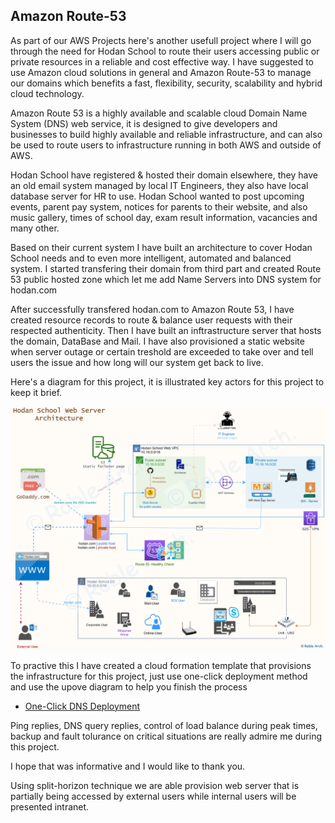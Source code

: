 ## Amazon Route-53

As part of our AWS Projects here's another usefull project where I will go through the need for Hodan School to route their users accessing public or private resources in a reliable and cost effective way. I have suggested to use Amazon cloud solutions in general and Amazon Route-53 to manage our domains which benefits a fast, flexibility, security, scalability and hybrid cloud technology.

Amazon Route 53 is a highly available and scalable cloud Domain Name System (DNS) web service, it is designed to give developers and businesses to build highly available and reliable infrastructure, and can also be used to route users to infrastructure running in both AWS and outside of AWS.

Hodan School have registered & hosted their domain elsewhere, they have an old email system managed by local IT Engineers, they also have local database server for HR to use. Hodan School wanted to post upcoming events, parent pay system, notices for parents to their website, and also music gallery, times of school day, exam result information, vacancies and many other.

Based on their current system I have built an architecture to cover Hodan School needs and to even more intelligent, automated and balanced system. I started transfering their domain from third part and created Route 53 public hosted zone which let me add Name Servers into DNS system for hodan.com

After successfully transfered hodan.com to Amazon Route 53, I have created resource records to route & balance user requests with their respected authenticity. Then I have built an inftrastructure server that hosts the domain, DataBase and Mail. I have also provisioned a static website when server outage or certain treshold are exceeded to take over and tell users the issue and how long will our system get back to live.

Here's a diagram for this project, it is illustrated key actors for this project to keep it brief.


![Route 53 - Web Server](https://github.com/MoRoble/AWS-Projects/blob/9486cd9c6d3ee7e608d9372d210336b940c736d3/Amazon-Route53/Web-Server%20-%20R53-1.jpg)

To practive this I have created a cloud formation template that provisions the infrastructure for this project, just use one-click deployment method and use the upove diagram to help you finish the process

- [One-Click DNS Deployment](https://console.aws.amazon.com/cloudformation/home?region=us-east-1#/stacks/create/review?templateURL=https://roble-files.s3.amazonaws.com/Hodan-Project/R53-failover.yml&stackName=HDN-Domain-Host)

Ping replies, DNS query replies, control of load balance during peak times, backup and fault tolurance on critical situations are really admire me during this project.

I hope that was informative and I would like to thank you.



Using split-horizon technique we are able provision web server that is partially being accessed by external users while internal users will be presented intranet.
